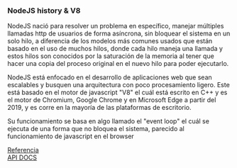 ### NodeJS history & V8


NodeJS nació para resolver un problema en específico, manejar múltiples llamadas http de usuarios de forma asíncrona, sin bloquear el sistema en un solo hilo, a diferencia de los modelos más comunes usados que están basado en el uso de muchos hilos, donde cada hilo maneja una llamada y estos hilos son conocidos por la saturación de la memoria al tener que hacer una copia del proceso original en el nuevo hilo para poder ejecutarlo.

NodeJS está enfocado en el desarrollo de aplicaciones web que sean escalables y busquen una arquitectura con poco procesamiento ligero. Este está basado en el motor de javascript "V8" el cuál está escrito en C++ y es el motor de Chromium, Google Chrome y en Microsoft Edge a partir del 2019, y es corre en la mayoría de las plataformas de escritorio.

Su funcionamiento se basa en algo llamado el "event loop" el cuál se ejecuta de una forma que no bloquea el sistema, parecido al funcionamiento de javascript en el browser

[Referencia](https://nodejs.org/en/about/)  
[API DOCS](https://nodejs.org/api/)

